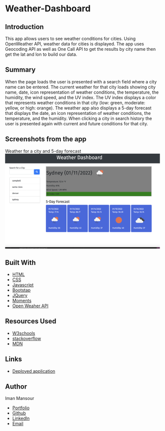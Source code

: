 # Weather-Dashboard

## Introduction

This app allows users to see weather conditions for cities. Using OpenWeather API, weather data for cities is displayed. The app uses Geocoding API as well as One Call API to get the results by city name then get the lat and lon to build our data.

## Summary

When the page loads the user is presented with a search field where a city name can be entered. The current weather for that city loads showing city name, date, icon representation of weather conditions, the temperature, the humidity, the wind speed, and the UV index. The UV index displays a color that represents weather conditions in that city (low: green, moderate: yellow, or high: orange). The weather app also displays a 5-day forecast that displays the date, an icon representation of weather conditions, the temperature, and the humidity. When clicking a city in search history the user is presented again with current and future conditions for that city.

## Screenshots from the app

Weather for a city and 5-day forecast
![Page Header](/assets/images/weather-app.png)

## Built With

- [HTML](https://developer.mozilla.org/en-US/docs/Web/HTML)
- [CSS](https://developer.mozilla.org/en-US/docs/Web/CSS)
- [Javascript](https://developer.mozilla.org/en-US/docs/Web/JavaScript)
- [Bootstap](https://getbootstrap.com/docs/4.2/getting-started/introduction/)
- [JQuery](https://jquery.com/)
- [Moments](https://momentjs.com/)
- [Open Weaher API](https://openweathermap.org/api)

## Resources Used

- [W3schools](https://www.w3schools.com)
- [stackoverflow](https://stackoverflow.com)
- [MDN](https://developer.mozilla.org/en-US/docs/Web/CSS)

## Links

- [Deployed application](https://imanmansour86.github.io/weather-dashboard/)

## Author

Iman Mansour

- [Portfolio](https://imanmansour86.github.io/portfolio/)
- [Github](https://github.com/imanmansour86)
- [LinkedIn](https://www.linkedin.com/in/iman-mansour-51391515/)
- [Email](mailto:imanmansour86@gmail.com)
